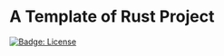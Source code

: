 # A Template of Rust Project

[![Badge: License]](/LICENSE)

[Badge: License]: https://img.shields.io/github/license/yangby/template-rust-project.svg
